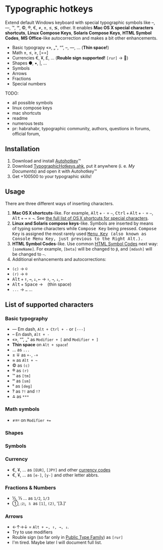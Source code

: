 # Typographic hotkeys

Extend default Windows keyboard with special typographic symbols like –, —, ™, ℠, ©, ®, €, ≠, ±, ≤, ≶, other. It enables **Mac OS X special characters shortcuts**, **Linux Compose Keys**, **Solaris Compose Keys**, **HTML Symbol Codes**, **MS Office**-like autocorrection and makes a bit other enhancements.

* Basic typograpy «», „‟, “”, –, —, … (**Thin space!**)
* Math ±, ≤, ≥, [==]
* Currencies €, ¥, £, … (**Rouble sign supported!** `[rur]` → ⃏)
* Shapes ●, ▪, |, …
* Symbols
* Arrows
* Fractions
* Special numbers

TODO:
* all possible symbols
* linux compose keys
* mac shortcuts
* readme
* numerous tests
* pr: habrahabr, typographic community, authors, questions in forums, official forum, 

## Installation
1. Download and install <a href="http://www.autohotkey.com/">Autohotkey</a>™
2. Download <a href="http://dmitry-ivanov.me/playground/windows_typographic_hotkeys/TypographicHotkeys.ahk">TypographicHotkeys.ahk</a>, put it anywhere (i. e. _My Documents_) and open it with Autohotkey™
3. Get +100500 to your typographic skills!

## Usage
There are three different ways of inserting characters.

1. **Mac OS X shortcuts**-like. For example, <kbd>Alt</kbd> + <kbd>-</kbd> = `–`, <kbd>Ctrl</kbd> + <kbd>Alt</kbd> + <kbd>-</kbd> = `—`, <kbd>Alt</kbd> + <kbd>→</kbd> = `→`. See <a href="http://www.nouilles.info/keyboard_shortcuts.html">the full list of OS X shortcuts for special characters</a>.
2. **Linux and Solaris compose keys**-like. Symbols are inserted by means of typing some characters while <kbd>Compose Key</kbd> being pressed. <kbd>Compose Key</kbd> is assigned the most rarely used <kbd><a href="http://en.wikipedia.org/wiki/Menu_key">Menu Key</a><kbd> (also known as Console Menu Key, just previous to the <kbd>Right Alt</kbd>.).
3. **HTML Symbol Codes**-like. Use common <a href="http://www.w3schools.com/tags/ref_symbols.asp">HTML Symbol Codes</a> next way: `[someName]`. For example, `[beta]` will be changed to `β`, and `[mdash]` will be changed to `—`.
4. Additional enhancements and autocorrections:
* `(c)` → `©`
* `(r)` → `®`
* <kbd>Alt</kbd> + <kbd>↑</kbd>, <kbd>→</kbd>, <kbd>↓</kbd>, <kbd>←</kbd> → `↑`, `→`, `↓`, `←`
* <kbd>Alt</kbd> + <kbd>Space</kbd> → ` ` (thin space)
* `...` → `…`
…

## List of supported characters

### Basic typography
* — Em dash, `Alt + Ctrl + -` or `[---]`
* – En dash, `Alt + -`
* «», “”, „‟ as `Modifier + [` and `Modifier + ]`
* **Thin space** on `Alt + space`!
* … as `...`
* ± ∓ as `+-`, `-+`
* ≈ as `Alt + ~`
* © as `(c)`
* ® as `(r)`
* ™ as `[tm]`
* ℠ as `[sm]`
* ° as `[deg]`
* ‽ as `?!` and `!?`
* ⁂ as `***`

### Math symbols
* ≠≡꞊ on `Modifier += `

### Shapes

### Symbols

### Currency
* €, ¥, … as `[EUR]`, `[JPY]` and other <a href="http://en.wikipedia.org/wiki/Currency_code">currency codes</a>
* €, ¥, … as `[e-]`, `[y-]` and other letter abbrs.

### Fractions & Numbers
* ½, ⅓ … as `1/2`, `1/3`
* ①, ⑵, ⒊ as `[1]`, `(2)`, '[3.]'

### Arrows 
* ←↑→↓ = `Alt + ←, ↑, →, ↓`. 
* Try to use modifiers
* Rouble sign (so far only in <a href="http://www.paratype.com/public/">Public Type Family</a>) as `[rur]`
* I'm tired. Maybe later I will document full list.
